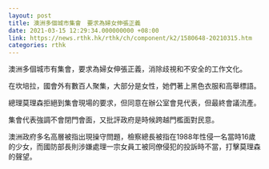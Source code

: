 ```yaml
---
layout: post
title: 澳洲多個城市集會　要求為婦女伸張正義
date: 2021-03-15 12:29:34.000000000 +08:00
link: https://news.rthk.hk/rthk/ch/component/k2/1580648-20210315.htm
categories: rthk
---
```


澳洲多個城市有集會，要求為婦女伸張正義，消除歧視和不安全的工作文化。

在坎培拉，國會外有數百人聚集，大部分是女性，她們著上黑色衣服和高舉標語。

總理莫理森拒絕到集會現場的要求，但同意在辦公室會見代表，但最終會議流產。

集會代表強調不會閉門會面，又批評政府是時候跨越門檻面對民意。

澳洲政府多名高層被指出現操守問題，檢察總長被指在1988年性侵一名當時16歲的少女，而國防部長則涉嫌處理一宗女員工被同僚侵犯的投訴時不當，打擊莫理森的聲望。

